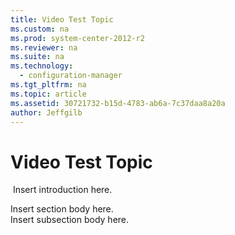 ```yaml
---
title: Video Test Topic
ms.custom: na
ms.prod: system-center-2012-r2
ms.reviewer: na
ms.suite: na
ms.technology: 
  - configuration-manager
ms.tgt_pltfrm: na
ms.topic: article
ms.assetid: 30721732-b15d-4783-ab6a-7c37daa8a20a
author: Jeffgilb
---
```

# Video Test Topic
﻿<?xml version="1.0" encoding="utf-8"?>
<developerConceptualDocument xmlns="http://ddue.schemas.microsoft.com/authoring/2003/5" xmlns:xlink="http://www.w3.org/1999/xlink" xmlns:xsi="http://www.w3.org/2001/XMLSchema-instance" xsi:schemaLocation="http://ddue.schemas.microsoft.com/authoring/2003/5 http://clixdevr3.blob.core.windows.net/ddueschema/developer.xsd">
  <introduction>
    <para>Insert introduction here.</para>
  </introduction>
  <section>
    <title>Section Heading</title>
    <content>
      <para>Insert section body here.</para>
    </content>
    <sections>
      <section>
        <title>Subsection Heading</title>
        <content>
          <para>Insert subsection body here.</para>
        </content>
      </section>
    </sections>
  </section>
  <relatedTopics />
</developerConceptualDocument>
